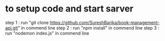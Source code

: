 # to setup code and start sarver 

step 1 : run "git clone https://github.com/SureshBarika/book-management-api.git" in commend line 
step 2 : run "npm install" in commend line
step 3 : run "nodemon index.js" in commend line 
